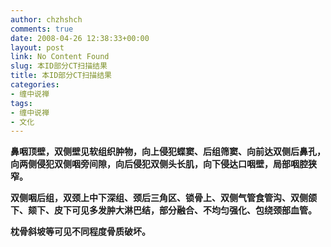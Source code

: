```yaml
---
author: chzhshch
comments: true
date: 2008-04-26 12:38:33+00:00
layout: post
link: No Content Found
slug: 本ID部分CT扫描结果
title: 本ID部分CT扫描结果
categories:
- 缠中说禅
tags:
- 缠中说禅
- 文化
---
```


			

**鼻咽顶壁，双侧壁见软组织肿物，向上侵犯蝶窦、后组筛窦、向前达双侧后鼻孔，向两侧侵犯双侧咽旁间隙，向后侵犯双侧头长肌，向下侵达口咽壁，局部咽腔狭窄。**

**双侧咽后组，双颈上中下深组、颈后三角区、锁骨上、双侧气管食管沟、双侧颌下、颏下、皮下可见多发肿大淋巴结，部分融合、不均匀强化、包绕颈部血管。**

**枕骨斜坡等可见不同程度骨质破坏。**
